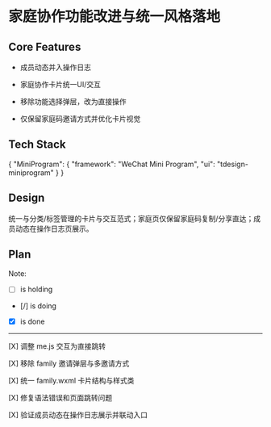 # 家庭协作功能改进与统一风格落地

## Core Features

- 成员动态并入操作日志

- 家庭协作卡片统一UI/交互

- 移除功能选择弹层，改为直接操作

- 仅保留家庭码邀请方式并优化卡片视觉

## Tech Stack

{
  "MiniProgram": {
    "framework": "WeChat Mini Program",
    "ui": "tdesign-miniprogram"
  }
}

## Design

统一与分类/标签管理的卡片与交互范式；家庭页仅保留家庭码复制/分享直达；成员动态在操作日志页展示。

## Plan

Note: 

- [ ] is holding
- [/] is doing
- [X] is done

---

[X] 调整 me.js 交互为直接跳转

[X] 移除 family 邀请弹层与多邀请方式

[X] 统一 family.wxml 卡片结构与样式类

[X] 修复语法错误和页面跳转问题

[X] 验证成员动态在操作日志展示并联动入口
